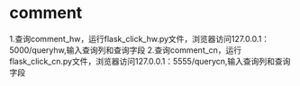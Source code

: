 # comment
1.查询comment_hw，运行flask_click_hw.py文件，浏览器访问127.0.0.1：5000/queryhw,输入查询列和查询字段
2.查询comment_cn，运行flask_click_cn.py文件，浏览器访问127.0.0.1：5555/querycn,输入查询列和查询字段
